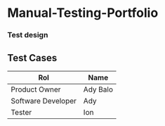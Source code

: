  # Manual-Testing-Portfolio
### Test design
<h2>Test Cases</h2>

| Rol  | Name  |
|---|---|
| Product Owner | Ady Balo |
| Software Developer| Ady|
| Tester | Ion |

